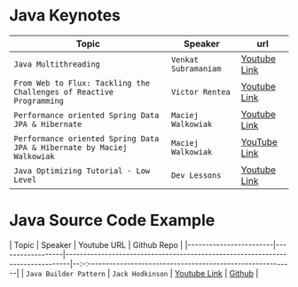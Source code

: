 # Java Keynotes

| Topic                                                                  | Speaker              | url                                                                           |
|------------------------------------------------------------------------|----------------------|-------------------------------------------------------------------------------|
| `Java Multithreading`                                                  | `Venkat Subramaniam` | [Youtube Link](https://www.youtube.com/watch?v=6EQcpkSgsR8&ab_channel=Devoxx) |
| `From Web to Flux: Tackling the Challenges of Reactive Programming`    | `Victor Rentea`      | [Youtube Link](https://www.youtube.com/watch?v=wsgJU5S1rRY)                   |
| `Performance oriented Spring Data JPA & Hibernate`                     | `Maciej Walkowiak`   | [Youtube Link](https://www.youtube.com/watch?v=exqfB1WaqIw&t=711s)            |
| `Performance oriented Spring Data JPA & Hibernate by Maciej Walkowiak` | `Maciej Walkowiak`   | [YouTube Link](https://www.youtube.com/watch?v=L9ZOgX-3LTQ)                   |
| `Java Optimizing Tutorial - Low Level`                                 | `Dev Lessons`        | [Youtube Link](https://www.youtube.com/watch?v=SNCXp5ilYaA)                   |


# Java Source Code Example 

| Topic                  | Speaker          | Youtube URL                                                                   | Github Repo                                                   |
|------------------------|------------------|-------------------------------------------------------------------------------|--:-:----------------------------------------------------------|
| `Java Builder Pattern` | `Jack Hodkinson` | [Youtube Link](https://www.youtube.com/watch?v=6EQcpkSgsR8&ab_channel=Devoxx) | [Github](https://github.com/jrhodkinson/youtube-190-builders) |



